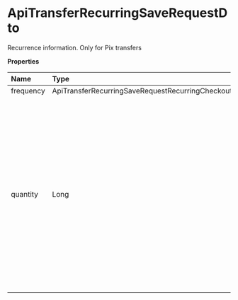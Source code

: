 # ApiTransferRecurringSaveRequestDto

Recurrence information. Only for Pix transfers

**Properties**

| Name      | Type                                                              | Required | Description                                                                                                                                                                                                            |
| :-------- | :---------------------------------------------------------------- | :------- | :--------------------------------------------------------------------------------------------------------------------------------------------------------------------------------------------------------------------- |
| frequency | ApiTransferRecurringSaveRequestRecurringCheckoutScheduleFrequency | ❌       | Frequency                                                                                                                                                                                                              |
| quantity  | Long                                                              | ❌       | Number of repetitions. This transfer will be included as the first transaction of the recurrence. For the `WEEKLY` frequency, the maximum accepted is: `51` For the `MONTHLY` frequency, the maximum accepted is: `11` |

<!-- This file was generated by liblab | https://liblab.com/ -->
